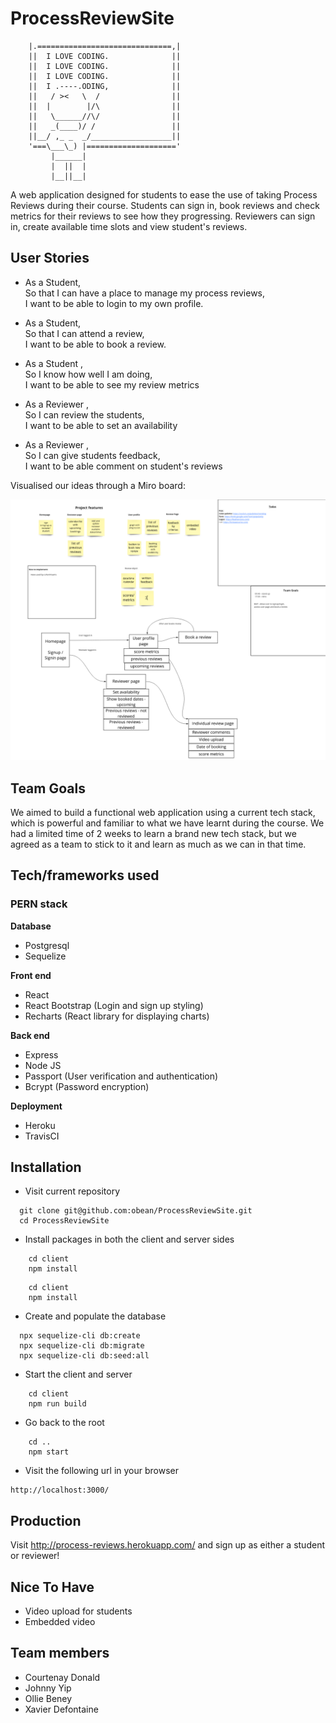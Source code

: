 # ProcessReviewSite

```
    |.==============================,|
    ||  I LOVE CODING.              ||
    ||  I LOVE CODING.              ||
    ||  I LOVE CODING.              ||
    ||  I .----.ODING,              ||
    ||   / ><   \  /                ||
    ||  |        |/\                ||
    ||   \______//\/                ||
    ||   _(____)/ /                 ||
    ||__/ ,_ _  _/__________________||
    '===\___\_) |===================='
         |______|
         |  ||  |
         |__||__|

```
A web application designed for students to ease the use of taking Process Reviews during their course. Students can sign in, book reviews and check metrics for their reviews to see how they progressing. Reviewers can sign in, create available time slots and view student's reviews.  

## User Stories
- As a Student,<br />
So that I can have a place to manage my process reviews,<br />
I want to be able to login to my own profile.

- As a Student,<br />
So that I can attend a review,<br />
I want to be able to book a review.

- As a Student ,<br />
So I know how well I am doing,<br />
I want to be able to see my review metrics

- As a Reviewer ,<br />
So I can review the students,<br />
I want to be able to set an availability

- As a Reviewer ,<br />
So I can give students feedback,<br />
I want to be able comment on student's reviews

Visualised our ideas through a Miro board:

![Posts](assets/images/miro_screenshot.png) 

## Team Goals

We aimed to build a functional web application using a current tech stack, which is powerful and familiar to what we have learnt during the course. We had a limited time of 2 weeks to learn a brand new tech stack, but we agreed as a team to stick to it and learn as much as we can in that time. 

## Tech/frameworks used
### PERN stack
<b>Database</b>
- Postgresql
- Sequelize

<b>Front end</b>
- React
- React Bootstrap (Login and sign up styling)
- Recharts (React library for displaying charts)

<b>Back end</b>
- Express
- Node JS
- Passport (User verification and authentication)
- Bcrypt (Password encryption)

<b>Deployment</b>
- Heroku
- TravisCI


## Installation
+ Visit current repository
```
  git clone git@github.com:obean/ProcessReviewSite.git 
  cd ProcessReviewSite
```
+ Install packages in both the client and server sides 
```
    cd client
    npm install
```
```
    cd client
    npm install
```

+ Create and populate the database  
```
  npx sequelize-cli db:create
  npx sequelize-cli db:migrate
  npx sequelize-cli db:seed:all
```
+ Start the client and server
```
    cd client
    npm run build
```
+ Go back to the root
```
    cd ..
    npm start
```
+ Visit the following url in your browser
```
http://localhost:3000/
```
## Production

Visit http://process-reviews.herokuapp.com/ and sign up as either a student or reviewer!


## Nice To Have
* Video upload for students
* Embedded video


## Team members
* Courtenay Donald 
* Johnny Yip
* Ollie Beney
* Xavier Defontaine